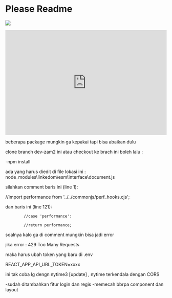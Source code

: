 # Please Readme

![](https://gfycat.com/angrylightclownanemonefish)

<div style='position:relative; padding-bottom:calc(56.25% + 44px)'><iframe src='https://gfycat.com/ifr/AngryLightClownanemonefish' frameborder='0' scrolling='no' width='100%' height='100%' style='position:absolute;top:0;left:0;' allowfullscreen></iframe></div>

beberapa package mungkin ga kepakai tapi bisa abaikan dulu

clone branch dev-zam2 ini atau checkout ke brach ini boleh lalu :

-npm install

ada yang harus diedit di file lokasi ini : node_modules\linkedom\esm\interface\document.js

silahkan comment baris ini (line 1):

//import performance from '../../commonjs/perf_hooks.cjs';

dan baris ini (line 121):

            //case 'performance':

            //return performance;

soalnya kalo ga di comment mungkin bisa jadi error

jika error : 429 Too Many Requests

maka harus ubah token yang baru di .env

REACT_APP_API_URL_TOKEN=xxxx

ini tak coba lg dengn nytime3 [update] , nytime terkendala dengan CORS

-sudah ditambahkan fitur login dan regis
-memecah bbrpa component dan layout
